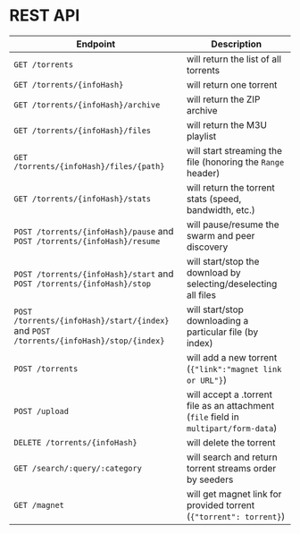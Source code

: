 REST API
========

Endpoint | Description
--- | ---
`GET /torrents` | will return the list of all torrents
`GET /torrents/{infoHash}` | will return one torrent
`GET /torrents/{infoHash}/archive` | will return the ZIP archive
`GET /torrents/{infoHash}/files` | will return the M3U playlist
`GET /torrents/{infoHash}/files/{path}` | will start streaming the file (honoring the `Range` header)
`GET /torrents/{infoHash}/stats` | will return the torrent stats (speed, bandwidth, etc.)
`POST /torrents/{infoHash}/pause` and `POST /torrents/{infoHash}/resume` | will pause/resume the swarm and peer discovery
`POST /torrents/{infoHash}/start` and `POST /torrents/{infoHash}/stop` | will start/stop the download by selecting/deselecting all files
`POST /torrents/{infoHash}/start/{index}` and `POST /torrents/{infoHash}/stop/{index}` | will start/stop downloading a particular file (by index)
`POST /torrents` | will add a new torrent (`{"link":"magnet link or URL"}`)
`POST /upload` | will accept a .torrent file as an attachment (`file` field in `multipart/form-data`)
`DELETE /torrents/{infoHash}` | will delete the torrent
`GET /search/:query/:category` | will search and return torrent streams order by seeders
`GET /magnet` | will get magnet link for provided torrent (`{"torrent": torrent}`)

